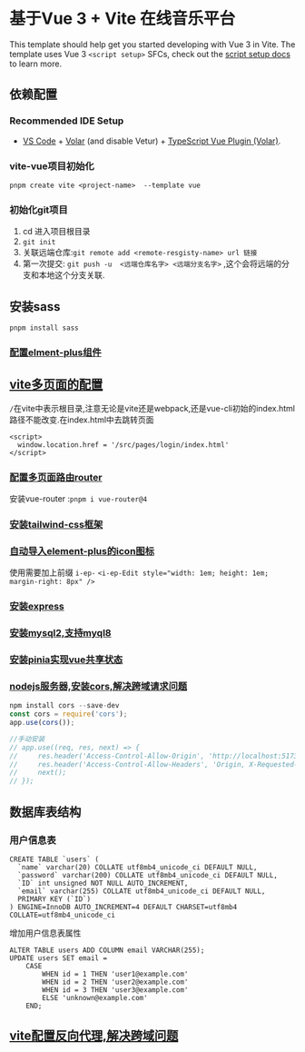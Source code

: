 # 基于Vue 3 + Vite 在线音乐平台

This template should help get you started developing with Vue 3 in Vite. The template uses Vue 3 `<script setup>` SFCs, check out the [script setup docs](https://v3.vuejs.org/api/sfc-script-setup.html#sfc-script-setup) to learn more.

## 依赖配置
### Recommended IDE Setup

- [VS Code](https://code.visualstudio.com/) + [Volar](https://marketplace.visualstudio.com/items?itemName=Vue.volar) (and disable Vetur) + [TypeScript Vue Plugin (Volar)](https://marketplace.visualstudio.com/items?itemName=Vue.vscode-typescript-vue-plugin).

### vite-vue项目初始化
`pnpm create vite <project-name>  --template vue`

### 初始化git项目
1. cd 进入项目根目录
2. `git init`
3. 关联远端仓库:`git remote add <remote-resgisty-name> url 链接`
4. 第一次提交: `git push -u  <远端仓库名字> <远端分支名字>` ,这个会将远端的分支和本地这个分支关联.
## 安装sass
`pnpm install sass`

### [配置elment-plus组件](https://element-plus.org/zh-CN/guide/quickstart.html)

## [vite多页面的配置](https://juejin.cn/post/7106707438900314148)
`/`在vite中表示根目录,注意无论是vite还是webpack,还是vue-cli初始的index.html路径不能改变.在index.html中去跳转页面
```
<script>
  window.location.href = '/src/pages/login/index.html'
</script>
```

### [配置多页面路由router](https://blog.csdn.net/qq_42825870/article/details/120749062)
安装vue-router :`pnpm i vue-router@4`

### [安装tailwind-css框架](https://www.tailwindcss.cn/docs/guides/vite#vue)


### [自动导入element-plus的icon图标](https://blog.csdn.net/qq_39111074/article/details/130063159)
使用需要加上前缀 `i-ep-` `<i-ep-Edit style="width: 1em; height: 1em; margin-right: 8px" />`


### [安装express](https://www.expressjs.com.cn/starter/hello-world.html)

### [安装mysql2,支持myql8](https://www.npmjs.com/package/mysql2)

### [安装pinia实现vue共享状态](https://pinia.vuejs.org/zh/core-concepts/)

###  [nodejs服务器,安装cors,解决跨域请求问题](https://juejin.cn/post/6844903945656074248)
```js
npm install cors --save-dev
const cors = require('cors');
app.use(cors());

//手动安装
// app.use((req, res, next) => {
//     res.header('Access-Control-Allow-Origin', 'http://localhost:5173');
//     res.header('Access-Control-Allow-Headers', 'Origin, X-Requested-With, Content-Type, Accept');
//     next();
// });
```


## 数据库表结构

### 用户信息表
```mysql
CREATE TABLE `users` (
  `name` varchar(20) COLLATE utf8mb4_unicode_ci DEFAULT NULL,
  `password` varchar(200) COLLATE utf8mb4_unicode_ci DEFAULT NULL,
  `ID` int unsigned NOT NULL AUTO_INCREMENT,
  `email` varchar(255) COLLATE utf8mb4_unicode_ci DEFAULT NULL,
  PRIMARY KEY (`ID`)
) ENGINE=InnoDB AUTO_INCREMENT=4 DEFAULT CHARSET=utf8mb4 COLLATE=utf8mb4_unicode_ci
```

增加用户信息表属性
```mysql
ALTER TABLE users ADD COLUMN email VARCHAR(255);
UPDATE users SET email = 
    CASE 
        WHEN id = 1 THEN 'user1@example.com'
        WHEN id = 2 THEN 'user2@example.com'
        WHEN id = 3 THEN 'user3@example.com'
        ELSE 'unknown@example.com'
    END;
```


## [vite配置反向代理,解决跨域问题](https://zxuqian.cn/vite-proxy-config/)
